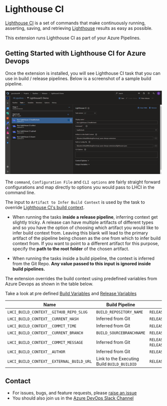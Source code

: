 # Lighthouse CI

[Lighthouse CI](https://github.com/GoogleChrome/lighthouse-ci) is a set of commands that make continuously running, asserting, saving, and retrieving [Lighthouse](https://github.com/GoogleChrome/lighthouse) results as easy as possible.

This extension runs Lighthouse CI as part of your Azure Pipelines.

## Getting Started with Lighthouse CI for Azure Devops

Once the extension is installed, you will see Lighthouse CI task that you can use in build / release pipelines. Below is a screenshot of a sample build pipeline.

![Lighthouse CI Sample Pipeline](https://raw.githubusercontent.com/GuruCharan94/azure-devops-extensions/master/lighthouse-ci/images/demo-pipeline.png)

The `command`, `Configuration File` and `CLI options` are fairly straight forward configurations and map directly to options you would pass to LHCI in the command line.

The input to `Artifact to Infer Build Context` is used by the task to override [Lighthouse CI's build context](https://github.com/GoogleChrome/lighthouse-ci/blob/master/docs/cli.md#build-context).

- When running the tasks **inside a release pipeline**, inferring context get slightly tricky. A release can have multiple artifacts of different types and so you have the option of choosing which artifact you would like to infer build context from. Leaving this blank will lead to the primary artifact of the pipeline being chosen as the one from which to infer build context from. If you want to point to a different artifact for this purpose, specify the **path to the root folder** of the chosen artifact.

- When running the tasks inside a build pipeline, the context is inferred from the Git Repo. **Any value passed to this input is ignored inside build pipelines.**

The extension overrides the build context using predefined variables from Azure Devops as shown in the table below.

Take a look at pre defined [Build Variables](https://docs.microsoft.com/en-us/azure/devops/pipelines/build/variables?view=azure-devops&tabs=yaml) and [Release Variables](https://docs.microsoft.com/en-us/azure/devops/pipelines/release/variables?view=azure-devops&tabs=batch)

| Name                                     | Build Pipeline                                  | Release Pipeline
| ---------------------------------------- | ----------------------------------------------- |-----------------------------------
| `LHCI_BUILD_CONTEXT__GITHUB_REPO_SLUG`   | `BUILD_REPOSITORY_NAME`                         | `RELEASE_ARTIFACTS_${artifactAlias}_REPOSITORY_NAME`
| `LHCI_BUILD_CONTEXT__CURRENT_HASH`       | Inferred from Git                               | `RELEASE_ARTIFACTS_${artifactAlias}_SOURCEVERSION`
| `LHCI_BUILD_CONTEXT__COMMIT_TIME`        | Inferred from Git                               | `RELEASE_DEPLOYMENT_STARTTIME`
| `LHCI_BUILD_CONTEXT__CURRENT_BRANCH`     | `BUILD_SOURCEBRANCHNAME`                        | `RELEASE_ARTIFACTS_${artifactAlias}_SOURCEBRANCH`
| `LHCI_BUILD_CONTEXT__COMMIT_MESSAGE`     | Inferred from Git                               | `RELEASE_DEFINITIONNAME` - `RELEASE_RELEASENAME` - `RELEASE_ENVIRONMENTNAME`
| `LHCI_BUILD_CONTEXT__AUTHOR`             | Inferred from Git                               | `RELEASE_RELEASENAME`
| `LHCI_BUILD_CONTEXT__EXTERNAL_BUILD_URL` | Link to the Executing Build `BUILD_BUILDID`     | `RELEASE_RELEASEWEBURL`

## Contact

- For issues, bugs, and feature requests, please [raise an issue](https://github.com/GuruCharan94/azure-devops-extensions/issues/new)
- You should also join us in the [Azure DevOps Slack Channel](http://www.azuredevops.club/)
